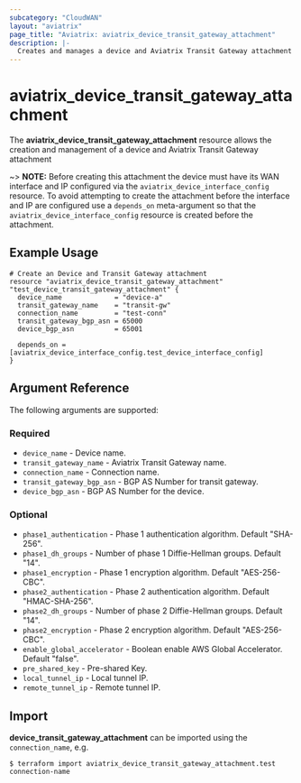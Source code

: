 ```yaml
---
subcategory: "CloudWAN"
layout: "aviatrix"
page_title: "Aviatrix: aviatrix_device_transit_gateway_attachment"
description: |-
  Creates and manages a device and Aviatrix Transit Gateway attachment
---
```


# aviatrix_device_transit_gateway_attachment

The **aviatrix_device_transit_gateway_attachment** resource allows the creation and management of a device and Aviatrix Transit Gateway attachment

~> **NOTE:** Before creating this attachment the device must have its WAN interface and IP configured via the `aviatrix_device_interface_config` resource. To avoid attempting to create the attachment before the interface and IP are configured use a `depends_on` meta-argument so that the `aviatrix_device_interface_config` resource is created before the attachment.  

## Example Usage

```hcl
# Create an Device and Transit Gateway attachment
resource "aviatrix_device_transit_gateway_attachment" "test_device_transit_gateway_attachment" {
  device_name             = "device-a"
  transit_gateway_name    = "transit-gw"
  connection_name         = "test-conn"
  transit_gateway_bgp_asn = 65000
  device_bgp_asn          = 65001

  depends_on = [aviatrix_device_interface_config.test_device_interface_config]
}
```

## Argument Reference

The following arguments are supported:

### Required
* `device_name` - Device name.
* `transit_gateway_name` - Aviatrix Transit Gateway name.
* `connection_name` - Connection name.
* `transit_gateway_bgp_asn` - BGP AS Number for transit gateway.
* `device_bgp_asn` - BGP AS Number for the device.

### Optional
* `phase1_authentication` - Phase 1 authentication algorithm. Default "SHA-256".
* `phase1_dh_groups` - Number of phase 1 Diffie-Hellman groups. Default "14".
* `phase1_encryption` - Phase 1 encryption algorithm. Default "AES-256-CBC".
* `phase2_authentication` - Phase 2 authentication algorithm. Default "HMAC-SHA-256".
* `phase2_dh_groups` - Number of phase 2 Diffie-Hellman groups. Default "14".
* `phase2_encryption` - Phase 2 encryption algorithm. Default "AES-256-CBC".
* `enable_global_accelerator` - Boolean enable AWS Global Accelerator. Default "false".
* `pre_shared_key` - Pre-shared Key.
* `local_tunnel_ip` - Local tunnel IP.
* `remote_tunnel_ip` - Remote tunnel IP.

## Import

**device_transit_gateway_attachment** can be imported using the `connection_name`, e.g.

```
$ terraform import aviatrix_device_transit_gateway_attachment.test connection-name
```
